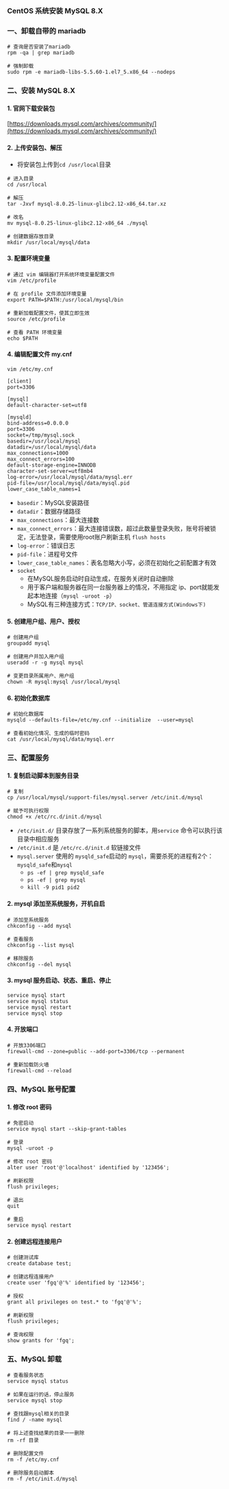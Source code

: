 ### CentOS 系统安装 MySQL 8.X
 
### 一、卸载自带的 mariadb
```
# 查询是否安装了mariadb
rpm -qa | grep mariadb

# 强制卸载
sudo rpm -e mariadb-libs-5.5.60-1.el7_5.x86_64 --nodeps
```


### 二、安装 MySQL 8.X
#### 1. 官网下载安装包
[https://downloads.mysql.com/archives/community/](https://downloads.mysql.com/archives/community/)


#### 2. 上传安装包、解压
* 将安装包上传到`cd /usr/local`目录

```
# 进入目录
cd /usr/local

# 解压
tar -Jxvf mysql-8.0.25-linux-glibc2.12-x86_64.tar.xz 

# 改名
mv mysql-8.0.25-linux-glibc2.12-x86_64 ./mysql

# 创建数据存放目录
mkdir /usr/local/mysql/data
```



#### 3. 配置环境变量
```
# 通过 vim 编辑器打开系统环境变量配置文件
vim /etc/profile
```

```
# 在 profile 文件添加环境变量
export PATH=$PATH:/usr/local/mysql/bin
```

```
# 重新加载配置文件，使其立即生效
source /etc/profile

# 查看 PATH 环境变量
echo $PATH
```


#### 4. 编辑配置文件 my.cnf
`vim /etc/my.cnf`


```
[client]
port=3306

[mysql]
default-character-set=utf8

[mysqld]
bind-address=0.0.0.0
port=3306
socket=/tmp/mysql.sock
basedir=/usr/local/mysql
datadir=/usr/local/mysql/data
max_connections=1000
max_connect_errors=100
default-storage-engine=INNODB
character-set-server=utf8mb4
log-error=/usr/local/mysql/data/mysql.err
pid-file=/usr/local/mysql/data/mysql.pid
lower_case_table_names=1
```

* `basedir`：MySQL安装路径
* `datadir`：数据存储路径
* `max_connections`：最大连接数
* `max_connect_errors`：最大连接错误数，超过此数量登录失败，账号将被锁定，无法登录，需要使用root账户刷新主机 `flush hosts`
* `log-error`：错误日志
* `pid-file`：进程号文件
* `lower_case_table_names`：表名忽略大小写，必须在初始化之前配置才有效
* `socket`
  * 在MySQL服务启动时自动生成，在服务关闭时自动删除
  * 用于客户端和服务器在同一台服务器上的情况，不用指定 ip、port就能发起本地连接（`mysql -uroot -p`）
  * MySQL有三种连接方式：`TCP/IP、socket、管道连接方式(Windows下)`



#### 5. 创建用户组、用户、授权
```
# 创建用户组
groupadd mysql

# 创建用户并加入用户组
useradd -r -g mysql mysql  

# 变更目录所属用户、用户组
chown -R mysql:mysql /usr/local/mysql
```



#### 6. 初始化数据库
```
# 初始化数据库
mysqld --defaults-file=/etc/my.cnf --initialize  --user=mysql

# 查看初始化情况、生成的临时密码
cat /usr/local/mysql/data/mysql.err
```



### 三、配置服务
#### 1. 复制启动脚本到服务目录
```
# 复制
cp /usr/local/mysql/support-files/mysql.server /etc/init.d/mysql

# 赋予可执行权限
chmod +x /etc/rc.d/init.d/mysql
```

* `/etc/init.d/` 目录存放了一系列系统服务的脚本，用`service` 命令可以执行该目录中相应服务
* `/etc/init.d` 是 `/etc/rc.d/init.d` 软链接文件
* `mysql.server` 使用的 `mysqld_safe`启动的 `mysql`，需要杀死的进程有2个：`mysqld_safe`和`mysql` 
  * `ps -ef | grep mysqld_safe`
  * `ps -ef | grep mysql`
  * `kill -9 pid1 pid2`
    
    


#### 2. mysql 添加至系统服务，开机自启
```
# 添加至系统服务
chkconfig --add mysql

# 查看服务
chkconfig --list mysql

# 移除服务
chkconfig --del mysql
```



#### 3. mysql 服务启动、状态、重启、停止
```
service mysql start
service mysql status
service mysql restart
service mysql stop
```


#### 4. 开放端口
```
# 开放3306端口
firewall-cmd --zone=public --add-port=3306/tcp --permanent

# 重新加载防火墙
firewall-cmd --reload
```



### 四、MySQL 账号配置
#### 1. 修改 root 密码
```
# 免密启动
service mysql start --skip-grant-tables

# 登录
mysql -uroot -p

# 修改 root 密码
alter user 'root'@'localhost' identified by '123456';

# 刷新权限
flush privileges;

# 退出
quit

# 重启
service mysql restart
```


#### 2. 创建远程连接用户
```
# 创建测试库
create database test;

# 创建远程连接用户
create user 'fgq'@'%' identified by '123456';

# 授权
grant all privileges on test.* to 'fgq'@'%';  

# 刷新权限
flush privileges;  
 
# 查询权限
show grants for 'fgq';
```



### 五、MySQL 卸载
```
# 查看服务状态
service mysql status

# 如果在运行的话，停止服务
service mysql stop

# 查找跟mysql相关的目录
find / -name mysql 

# 将上述查找结果的目录一一删除
rm -rf 目录

# 删除配置文件
rm -f /etc/my.cnf

# 删除服务启动脚本
rm -f /etc/init.d/mysql
```
